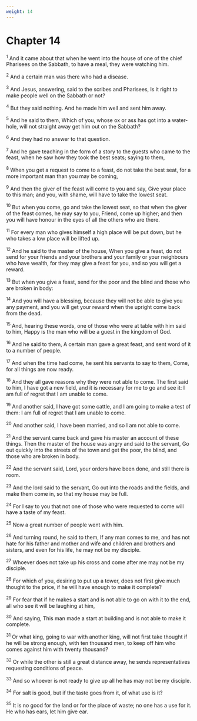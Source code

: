 ```yaml
---
weight: 14
---
```


# Chapter 14

<sup>1</sup> And it came about that when he went into the house of one of the chief Pharisees on the Sabbath, to have a meal, they were watching him. 

<sup>2</sup> And a certain man was there who had a disease. 

<sup>3</sup> And Jesus, answering, said to the scribes and Pharisees, Is it right to make people well on the Sabbath or not? 

<sup>4</sup> But they said nothing. And he made him well and sent him away. 

<sup>5</sup> And he said to them, Which of you, whose ox or ass has got into a water-hole, will not straight away get him out on the Sabbath? 

<sup>6</sup> And they had no answer to that question. 

<sup>7</sup> And he gave teaching in the form of a story to the guests who came to the feast, when he saw how they took the best seats; saying to them, 

<sup>8</sup> When you get a request to come to a feast, do not take the best seat, for a more important man than you may be coming, 

<sup>9</sup> And then the giver of the feast will come to you and say, Give your place to this man; and you, with shame, will have to take the lowest seat. 

<sup>10</sup> But when you come, go and take the lowest seat, so that when the giver of the feast comes, he may say to you, Friend, come up higher; and then you will have honour in the eyes of all the others who are there. 

<sup>11</sup> For every man who gives himself a high place will be put down, but he who takes a low place will be lifted up. 

<sup>12</sup> And he said to the master of the house, When you give a feast, do not send for your friends and your brothers and your family or your neighbours who have wealth, for they may give a feast for you, and so you will get a reward. 

<sup>13</sup> But when you give a feast, send for the poor and the blind and those who are broken in body: 

<sup>14</sup> And you will have a blessing, because they will not be able to give you any payment, and you will get your reward when the upright come back from the dead. 

<sup>15</sup> And, hearing these words, one of those who were at table with him said to him, Happy is the man who will be a guest in the kingdom of God. 

<sup>16</sup> And he said to them, A certain man gave a great feast, and sent word of it to a number of people. 

<sup>17</sup> And when the time had come, he sent his servants to say to them, Come, for all things are now ready. 

<sup>18</sup> And they all gave reasons why they were not able to come. The first said to him, I have got a new field, and it is necessary for me to go and see it: I am full of regret that I am unable to come. 

<sup>19</sup> And another said, I have got some cattle, and I am going to make a test of them: I am full of regret that I am unable to come. 

<sup>20</sup> And another said, I have been married, and so I am not able to come. 

<sup>21</sup> And the servant came back and gave his master an account of these things. Then the master of the house was angry and said to the servant, Go out quickly into the streets of the town and get the poor, the blind, and those who are broken in body. 

<sup>22</sup> And the servant said, Lord, your orders have been done, and still there is room. 

<sup>23</sup> And the lord said to the servant, Go out into the roads and the fields, and make them come in, so that my house may be full. 

<sup>24</sup> For I say to you that not one of those who were requested to come will have a taste of my feast. 

<sup>25</sup> Now a great number of people went with him. 

<sup>26</sup> And turning round, he said to them, If any man comes to me, and has not hate for his father and mother and wife and children and brothers and sisters, and even for his life, he may not be my disciple. 

<sup>27</sup> Whoever does not take up his cross and come after me may not be my disciple. 

<sup>28</sup> For which of you, desiring to put up a tower, does not first give much thought to the price, if he will have enough to make it complete? 

<sup>29</sup> For fear that if he makes a start and is not able to go on with it to the end, all who see it will be laughing at him, 

<sup>30</sup> And saying, This man made a start at building and is not able to make it complete. 

<sup>31</sup> Or what king, going to war with another king, will not first take thought if he will be strong enough, with ten thousand men, to keep off him who comes against him with twenty thousand? 

<sup>32</sup> Or while the other is still a great distance away, he sends representatives requesting conditions of peace. 

<sup>33</sup> And so whoever is not ready to give up all he has may not be my disciple. 

<sup>34</sup> For salt is good, but if the taste goes from it, of what use is it? 

<sup>35</sup> It is no good for the land or for the place of waste; no one has a use for it. He who has ears, let him give ear. 


